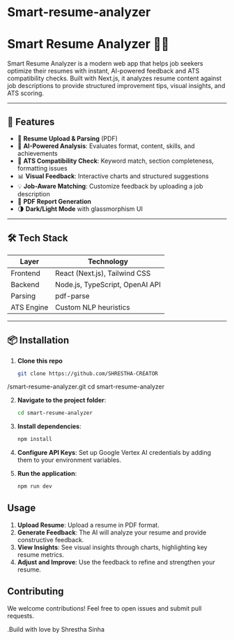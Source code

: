 # Smart-resume-analyzer
# Smart Resume Analyzer 🧠📄

Smart Resume Analyzer is a modern web app that helps job seekers optimize their resumes with instant, AI-powered feedback and ATS compatibility checks. Built with Next.js, it analyzes resume content against job descriptions to provide structured improvement tips, visual insights, and ATS scoring.

---

## 🚀 Features

- 📄 **Resume Upload & Parsing** (PDF)
- 🤖 **AI-Powered Analysis**: Evaluates format, content, skills, and achievements
- 🧠 **ATS Compatibility Check**: Keyword match, section completeness, formatting issues
- 📊 **Visual Feedback**: Interactive charts and structured suggestions
- 💡 **Job-Aware Matching**: Customize feedback by uploading a job description
- 🧾 **PDF Report Generation**
- 🌗 **Dark/Light Mode** with glassmorphism UI

---

## 🛠️ Tech Stack

| Layer      | Technology             |
|------------|------------------------|
| Frontend   | React (Next.js), Tailwind CSS |
| Backend    | Node.js, TypeScript, OpenAI API |
| Parsing    | pdf-parse              |
| ATS Engine | Custom NLP heuristics  |

---

## 📦 Installation

1. **Clone this repo**  
   ```bash
   git clone https://github.com/SHRESTHA-CREATOR
/smart-resume-analyzer.git
   cd smart-resume-analyzer




2. **Navigate to the project folder**:

   ```bash
   cd smart-resume-analyzer
   ```

3. **Install dependencies**:

   ```bash
   npm install
   ```

4. **Configure API Keys**:
   Set up Google Vertex AI credentials by adding them to your environment variables.

5. **Run the application**:

   ```bash
   npm run dev
   ```

## Usage

1. **Upload Resume**: Upload a resume in PDF format.
2. **Generate Feedback**: The AI will analyze your resume and provide constructive feedback.
3. **View Insights**: See visual insights through charts, highlighting key resume metrics.
4. **Adjust and Improve**: Use the feedback to refine and strengthen your resume.

## Contributing

We welcome contributions! Feel free to open issues and submit pull requests.

.Build with love by Shrestha Sinha
